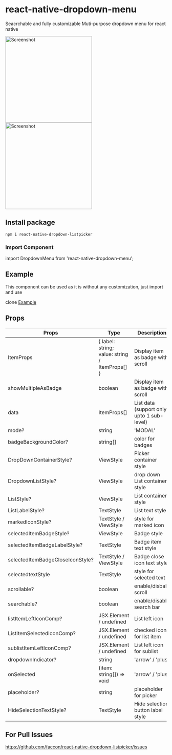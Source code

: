 # react-native-dropdown-menu

Seacrchable and fully customizable Muti-purpose dropdown menu for react native 

<p float="left">
    <img src="https://github.com/faccon/react-native-dropdown-listpicker/raw/publish/src/vid1.gif" width="270" alt="Screenshot">
    <img src="https://github.com/faccon/react-native-dropdown-listpicker/raw/publish/src/vid2.gif" width="270" alt="Screenshot">
</p>


## Install package

`npm i react-native-dropdown-listpicker` 


### Import Component

import DropdownMenu from 'react-native-dropdown-menu';


## Example

This component can be used as it is without any customization, just import and use

clone [Example](https://github.com/faccon/react-native-dropdown-listpicker/tree/publish/example/)


## Props

| Props                         	  | Type              		  	| Description   
| --------------------------------- | ------------------------- | --------------------------------------- |
| ItemProps			                    | { label: string; value: string / ItemProps[] } | Display item as badge with scroll       |
| showMultipleAsBadge			          | boolean   			          | Display item as badge with scroll       |
| data          			              | ItemProps[] 		          | List data (support only upto 1 sub-level) | 
| mode?			                        | string                		| 'MODAL' | 'UNDERLAY'                    |
| badgeBackgroundColor?		          | string[]				          | color for badges                        |
| DropDownContainerStyle?	          | ViewStyle				          | Picker container style 	                |
| DropdownListStyle?			          | ViewStyle				          | drop down List container style          |
| ListStyle?	                      | ViewStyle				          | List container style 	                |
| ListLabelStyle?			              | TextStyle				          | List text style                         | 
| markedIconStyle?			            | TextStyle / ViewStyle  		| style for marked icon                   |
| selectedItemBadgeStyle?		        | ViewStyle				          | Badge style                             |
| selectedItemBadgeLabelStyle?		  | TextStyle	       		      | Badge item text style                   |
| selectedItemBadgeCloseIconStyle?	| TextStyle / ViewStyle			| Badge close icon text style             |
| selectedtextStyle			            | TextStyle			          	| style for selected text                 |
| scrollable?				                | boolean				            | enable/disbale scroll                   |
| searchable?				                | boolean				            | enable/disable search bar               |
| listItemLeftIconComp?			        | JSX.Element / undefined		| List left icon                          |             
| ListItemSelectedIconComp?	      	| JSX.Element / undefined		| checked icon for list item              |
| sublistItemLeftIconComp?		      | JSX.Element / undefined		| List left icon for sublist              |
| dropdownIndicator?			          | string				            | 'arrow' / 'plus'                        |
| onSelected			                  | (item: string[]) => void  | 'arrow' / 'plus'                        |
| placeholder?			                | string				            | placeholder for picker                  |
| HideSelectionTextStyle?			      | TextStyle				          | Hide selection button label style       |

## For Pull Issues
https://github.com/faccon/react-native-dropdown-listpicker/issues
